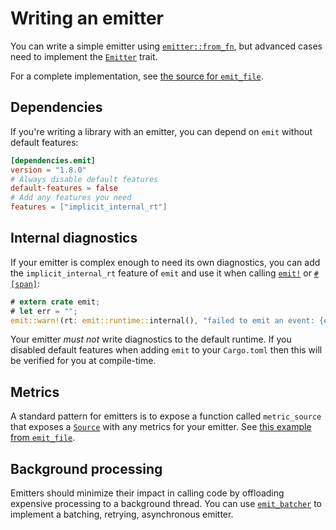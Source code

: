# Writing an emitter

You can write a simple emitter using [`emitter::from_fn`](https://docs.rs/emit/1.8.0/emit/emitter/fn.from_fn.html), but advanced cases need to implement the [`Emitter`](https://docs.rs/emit/1.8.0/emit/trait.Emitter.html) trait.

For a complete implementation, see [the source for `emit_file`](https://github.com/emit-rs/emit/blob/main/emitter/file/src/lib.rs).

## Dependencies

If you're writing a library with an emitter, you can depend on `emit` without default features:

```toml
[dependencies.emit]
version = "1.8.0"
# Always disable default features
default-features = false
# Add any features you need
features = ["implicit_internal_rt"]
```

## Internal diagnostics

If your emitter is complex enough to need its own diagnostics, you can add the `implicit_internal_rt` feature of `emit` and use it when calling [`emit!`](https://docs.rs/emit/1.8.0/emit/macro.emit.html) or [`#[span]`](https://docs.rs/emit/1.8.0/emit/attr.span.html):

```rust
# extern crate emit;
# let err = "";
emit::warn!(rt: emit::runtime::internal(), "failed to emit an event: {err}");
```

Your emitter _must not_ write diagnostics to the default runtime. If you disabled default features when adding `emit` to your `Cargo.toml` then this will be verified for you at compile-time.

## Metrics

A standard pattern for emitters is to expose a function called `metric_source` that exposes a [`Source`](https://docs.rs/emit/1.8.0/emit/metric/source/trait.Source.html) with any metrics for your emitter. See [this example from `emit_file`](https://docs.rs/emit_file/1.8.0/emit_file/struct.FileSet.html#method.metric_source).

## Background processing

Emitters should minimize their impact in calling code by offloading expensive processing to a background thread. You can use [`emit_batcher`](https://docs.rs/emit_batcher/1.8.0/emit_batcher/index.html) to implement a batching, retrying, asynchronous emitter.
